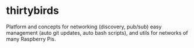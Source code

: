# thirtybirds
Platform and concepts for networking (discovery, pub/sub) easy management (auto git updates, auto bash scripts), and utils for networks of many Raspberry Pis.
